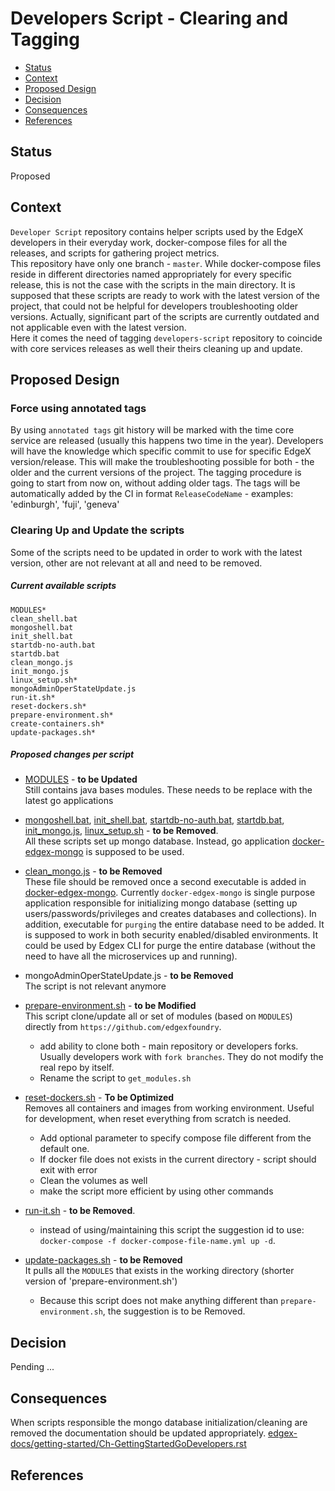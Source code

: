 # Developers Script - Clearing and Tagging

<!--ts-->

- [Status](#status)
- [Context](#context)
- [Proposed Design](#proposed-design)
- [Decision](#decision)
- [Consequences](#consequences)
- [References](#references)

<!--te-->

## Status

Proposed

## Context  

`Developer Script` repository contains helper scripts used by the EdgeX developers in their everyday work, docker-compose files for all the releases, and scripts for gathering project metrics. <br />
This repository have only one branch - `master`. 
While docker-compose files reside in different directories named appropriately for every specific release, this is not the case with the scripts in the main directory.
It is supposed that these scripts are ready to work with the latest version of the project, that could not be helpful for developers troubleshooting older versions. 
Actually, significant part of the scripts are currently outdated and not applicable even with the latest version. <br />
Here it comes the need of tagging `developers-script` repository to coincide with core services releases as well their theirs cleaning up and update.

## Proposed Design 

### Force using annotated tags

By using `annotated tags` git history will be marked with the time core service are released (usually this happens two time in the year).
Developers will have the knowledge which specific commit to use for specific EdgeX version/release. 
This will make the troubleshooting possible for both - the older and the current versions of the project.
The tagging procedure is going to start from now on, without adding older tags.
The tags will be automatically added by the CI in format `ReleaseCodeName` - examples: 'edinburgh', 'fuji', 'geneva'   


### Clearing Up and Update the scripts
Some of the scripts need to be updated in order to work with the latest version, other are not relevant at all and need to be removed.

##### Current available scripts 
```
MODULES*
clean_shell.bat
mongoshell.bat
init_shell.bat
startdb-no-auth.bat
startdb.bat
clean_mongo.js
init_mongo.js
linux_setup.sh*
mongoAdminOperStateUpdate.js
run-it.sh*
reset-dockers.sh*
prepare-environment.sh*
create-containers.sh*
update-packages.sh*
```

##### Proposed changes per script 
* [MODULES](https://github.com/edgexfoundry/developer-scripts/blob/master/MODULES) - **to be Updated** <br /> 
Still contains java bases modules. These needs to be replace with the latest go applications

* [mongoshell.bat](https://github.com/edgexfoundry/developer-scripts/blob/master/mongoshell.bat), 
    [init_shell.bat](https://github.com/edgexfoundry/developer-scripts/blob/master/init_shell.bat),
    [startdb-no-auth.bat](https://github.com/edgexfoundry/developer-scripts/blob/master/startdb-no-auth.bat),
    [startdb.bat](https://github.com/edgexfoundry/developer-scripts/blob/master/startdb.bat),
    [init_mongo.js](https://github.com/edgexfoundry/developer-scripts/blob/master/init_mongo.js),
    [linux_setup.sh](https://github.com/edgexfoundry/developer-scripts/blob/master/linux_setup.sh) - **to be Removed**. <br /> 
 All these scripts set up mongo database. Instead, go application [docker-edgex-mongo](https://github.com/edgexfoundry/docker-edgex-mongo) is supposed to be used.
* [clean_mongo.js](https://github.com/edgexfoundry/developer-scripts/blob/master/clean_mongo.js)  - **to be Removed** <br />
These file should be removed once a second executable is added in [docker-edgex-mongo](https://github.com/edgexfoundry/docker-edgex-mongo). Currently `docker-edgex-mongo` is single purpose application responsible for initializing mongo database (setting up users/passwords/privileges and creates databases and collections). In addition, executable for `purging` the entire database need to be added. It is supposed to work in both security enabled/disabled environments.
It could be used by Edgex CLI for purge the entire database (without the need to have all the microservices up and running).

* mongoAdminOperStateUpdate.js - **to be Removed** <br />
The script is not relevant anymore

* [prepare-environment.sh](https://github.com/edgexfoundry/developer-scripts/blob/master/prepare-environment.sh) -  **to be Modified** <br />
This script clone/update all or set of modules (based on `MODULES`) directly from `https://github.com/edgexfoundry`. 
    - add ability to clone both - main repository or developers forks. Usually developers work with `fork branches`. They do not modify the real repo by itself. 
    - Rename the script to ``get_modules.sh``

* [reset-dockers.sh](https://github.com/edgexfoundry/developer-scripts/blob/master/reset-dockers.sh) - **To be Optimized** <br />
Removes all containers and images from working environment. Useful for development, when reset everything from scratch is needed. 
    - Add optional parameter to specify compose file different from the default one.
    - If docker file does not exists in the current directory - script should exit with error 
    - Clean the volumes as well
    - make the script more efficient by using other commands

* [run-it.sh](https://github.com/edgexfoundry/developer-scripts/blob/master/run-it.sh) - **to be Removed**. 
    - instead of using/maintaining this script the suggestion id to use: `docker-compose -f docker-compose-file-name.yml up -d`.

* [update-packages.sh](https://github.com/edgexfoundry/developer-scripts/blob/master/update-packages.sh) -  **to be Removed** <br />
It pulls all the `MODULES` that exists in the working directory (shorter version of 'prepare-environment.sh')  
    - Because this script does not make anything different than `prepare-environment.sh`,  the suggestion is to be Removed. 

## Decision

Pending ...

## Consequences

When scripts responsible the mongo database initialization/cleaning are removed the documentation should be updated appropriately. [edgex-docs/getting-started/Ch-GettingStartedGoDevelopers.rst](https://github.com/edgexfoundry/edgex-docs/blob/master/getting-started/Ch-GettingStartedGoDevelopers.rst)


## References


